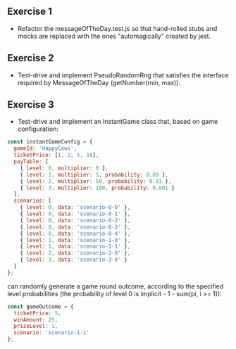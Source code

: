 ## Exercise 1

- Refactor the messageOfTheDay.test.js so that hand-rolled stubs and mocks are replaced with the ones "automagically" created by jest.

## Exercise 2

- Test-drive and implement PseudoRandomRng that satisfies the interface required by MessageOfTheDay (getNumber(min, max)).

## Exercise 3

- Test-drive and implement an InstantGame class that, based on game configuration:

```javascript
const instantGameConfig = {
  gameId: 'HappyCows',
  ticketPrice: [1, 2, 5, 10],
  payTable: [
    { level: 0, multiplier: 0 },
    { level: 1, multiplier: 5, probability: 0.09 },
    { level: 2, multiplier: 50, probability: 0.01 },
    { level: 3, multiplier: 100, probability: 0.001 }
  ],
  scenarios: [
    { level: 0, data: 'scenario-0-0' },
    { level: 0, data: 'scenario-0-1' },
    { level: 0, data: 'scenario-0-2' },
    { level: 0, data: 'scenario-0-3' },
    { level: 0, data: 'scenario-0-4' },
    { level: 1, data: 'scenario-1-0' },
    { level: 1, data: 'scenario-1-1' },
    { level: 2, data: 'scenario-2-0' },
    { level: 3, data: 'scenario-3-0' }
  ]
};
```

can randomly generate a game round outcome, according to the specified level probabilities (the probability of level 0 is implicit - 1 - sum(pi, i >= 1)):

```javascript
const gameOutcome = {
  ticketPrice: 5,
  winAmount: 25,
  prizeLevel: 1,
  scenario: 'scenario-1-1'
};
```
